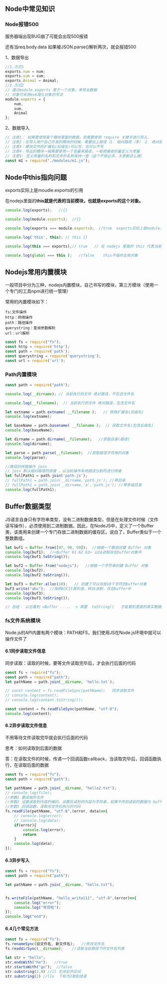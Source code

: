 ## Node中常见知识

### Node报错500

服务器端出现BUG崩了可能会出现500报错

还有当req.body.data 如果被JSON.parse()解析两次，就会报错500



1、数据导出

```js
//1.方式1
exports.num = num;
exports.sum = sum;
exports.Animal = Animal;
//2.方式2
// 通过module.exports 等于一个对象，来导出数据
// 对象可采用es6简化对象的写法
module.exports = {
    num,
    sum,
    Animal
};

```

2、数据导入

```js
// 注意1： 如果要使用某个模块里面的数据，则需要使用 require 关键字进行导入。
// 注意2：在导入用户自己开发的模块的时候，需要加上路径（1. 相对路径（多） 2. 绝对路径） 注意: ./ 必须写上
// 注意3：模块文件的扩展名(后缀名)可以写，也可以不写
// 注意4：导出的模块一般需要使用一个变量来接收，一般把接收的量定义为常量
// 注意5: 定义常量的名称和文件的名称保持一致（这个不是必须，大家都这么做）
const m1 = require("./modules/m1.js");

```



## Node中this指向问题

exports实际上是moudle.exports的引用

在nodejs里面的**this就是代表的当前模块，也就是exports的这个对象。**

```js
console.log(exports);   //{}

console.log(module.exports);  //{}

console.log(exports === module.exports);  //true  exports实际上是module.exports的引用

console.log('this', this); // this {}

console.log(this === exports);// true   // 在 nodejs 里面的 this 代表当前的这个模块，也就是 exports 对象  并且，交互模式下，没有exports这个对象

console.log(global === this );   //false    this不指向全局对象

```

## Nodejs常用内置模块

一般项目中分为三种，nodejs内置模块，自己书写的模块，第三方模块（使用一个专门的工具npm进行统一管理）

常用的内置模块如下：

```text
fs:文件操作
http：网络操作
path：路径操作
querystring：查询参数解析
url：url解析
```

```js
const fs = require("fs");
const http = require('http');
const path = require('path');
const querystring = require('querystring');
const url = require('url');
```



### Path内置模块

```js
const path = require("path");

console.log(__dirname); // 当前执行的文件 绝对路径，不包含文件名

console.log(__filename);  // 当前执行的文件 绝对路径，包含文件名

let extname = path.extname( __filename );   // 获取扩展名(后缀名)
console.log(extname);

let baseName = path.basename( __filename );  // 获取文件名(包含后缀名)
console.log(baseName);

let dirname = path.dirname(__filename);   //获取目录(路径)
console.log(dirname);

let parse = path.parse(__filename);  //获取路径字符串的对象
console.log(parse);

//路径的拼接操作 join
// join 默认相对路径的拼接 ，以当前操作系统路径分割符进行拼接
let fullPath1 = path.join('path.js');
// fullPath1 = path.join(__dirname,'path.js'); //带目录
// fullPath1 = path.join(__dirname,'a','path.js'); //带多级目录
console.log(fullPath1);

```

## Buffer数据类型

JS语言自身只有字符串类型，没有二进制数据类型，但是在处理文件时候（文件读写操作），必须使用到二进制数据。因此，在NodeJS中，定义了一个Buffer类，该类用来创建一个专门存放二进制数据的缓存区。说白了，Buffer类似于一个整数数组。

```js
let buf1 = Buffer.from([97, 98, 99]);  //根据一个数组创建 Buffer 对象
console.log(buf1);  //<Buffer 61 62 63> 以16进制存在buffer对象中
console.log(buf1.toString());

let buf2 = Buffer.from("nodejs");   //根据一个字符串创建 Buffer 对象
console.log(buf2);
console.log(buf2.toString());

let buf3 = Buffer.alloc(10);   // 创建了可以存放10个字符的buffer对象
buf3.write("abc");  //按照ASCII表的值，转16进制，存在buffer中
console.log(buf3);
console.log(buf3.toString());

// 总结： 以后看到 <Buffer .....  > 需要  toString()   才能看到里面的真实数据

```



### fs文件系统模块

Node.js的API内置有两个模块：PATH和FS，我们使用JS在Node.js环境中就可以操作文件了

#### 6.1同步读取文件信息

同步读取：读取的时候，要等文件读取完毕后，才会执行后面的代码

```js
const fs = require("fs");
const path = require("path");
let pathName = path.join(__dirname, 'hello.txt');

// const content = fs.readFileSync(pathName);   同步读取文件
// console.log(content);
// console.log(content.toString());

const content = fs.readFileSync(pathName, "utf-8");
console.log(content);

```

#### 6.2异步读取文件信息

不用等待文件读取完毕就会执行后面的代码

思考：如何读取到后面的数据

答：在读取文件的时候，传递一个回调函数callback，当读取完毕后，回调函数执行，在读取后面的数据

```js
const fs = require("fs");
const path = require("path");

let pathName = path.join(__dirname, "hello2.txt");
// console.log(file);
//参数1 要读取的文件
//参数2 设置读取到内容的编码，设置后读到的内容为字符串，如果不传则读到的数据为 buffer
//参数3 回调函数，读取完文件后执行的代码
fs.readFile(pathName, "utf-8",(error, data)=>{
    // console.log(error);
    // console.log(data);
   	if(error){
        console.log(error);
        return
    }
    console.log(data);
});

```



#### 6.3异步写入

```js
const fs = require("fs");
const path = require("path");

let pathName = path.join(__dirname, "hello.txt");


fs.writeFile(pathName, "hello_write111", "utf-8",(error)=>{
    console.log("error");
    console.log("写完啦");
});
console.log("end");

```

#### 6.4几个常见方法

```js
const fs = require("fs");
fs.renameSync(旧文件名, 新文件名);   //修改文件名
fs.readdirSync(__dirname);    //读取当前路径下的文件名列表

let str = "hello";
str.endsWith("he");   //true
str.startsWith("go");  //false
str.substring(2,4) //ll 左闭右开区间
str.substring(2) //llo  下标为2取到结束

```

